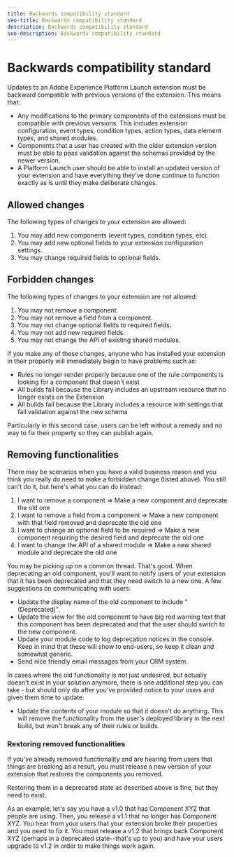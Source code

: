 ```yaml
---
title: Backwards compatibility standard
seo-title: Backwards compatibility standard
description: Backwards compatibility standard
seo-description: Backwards compatibility standard
---
```


# Backwards compatibility standard

Updates to an Adobe Experience Platform Launch extension must be backward compatible with previous versions of the extension.  This means that:

* Any modifications to the primary components of the extensions must be compatible with previous versions.  This includes extension configuration, event types, condition types, action types, data element types, and shared modules.
* Components that a user has created with the older extension version must be able to pass validation against the schemas provided by the newer version.
* A Platform Launch user should be able to install an updated version of your extension and have everything they've done continue to function exactly as is until they make deliberate changes.

## Allowed changes

The following types of changes to your extension are allowed:

1. You may add new components (event types, condition types, etc).
1. You may add new optional fields to your extension configuration settings.
1. You may change required fields to optional fields.

## Forbidden changes

The following types of changes to your extension are not allowed:

1. You may not remove a component.
1. You may not remove a field from a component.
1. You may not change optional fields to required fields.
1. You may not add new required fields.
1. You may not change the API of existing shared modules.

If you make any of these changes, anyone who has installed your extension in their property will immediately begin to have problems such as:

* Rules no longer render properly because one of the rule components is looking for a component that doesn't exist
* All builds fail because the Library includes an upstream resource that no longer exists on the Extension
* All builds fail because the Library includes a resource with settings that fail validation against the new schema

Particularly in this second case, users can be left without a remedy and no way to fix their property so they can publish again.

## Removing functionalities

There may be scenarios when you have a valid business reason and you think you really do need to make a forbidden change (listed above).  You still can't do it, but here's what you can do instead:

1. I want to remove a component => Make a new component and deprecate the old one
1. I want to remove a field from a component => Make a new component with that field removed and deprecate the old one
1. I want to change an optional field to be required => Make a new component requiring the desired field and deprecate the old one
1. I want to change the API of a shared module => Make a new shared module and deprecate the old one

You may be picking up on a common thread.  That's good.  When deprecating an old component, you'll want to notify users of your extension that it has been deprecated and that they need switch to a new one.  A few suggestions on communicating with users:

* Update the display name of the old component to include "(Deprecated)".
* Update the view for the old component to have big red warning text that this component has been deprecated and that the user should switch to the new component.
* Update your module code to log deprecation notices in the console.  Keep in mind that these will show to end-users, so keep it clean and somewhat generic.
* Send nice friendly email messages from your CRM system.

In cases where the old functionality is not just undesired, but actually doesn't exist in your solution anymore, there is one additional step you can take - but should only do after you've provided notice to your users and given them time to update.

* Update the contents of your module so that it doesn't do anything.  This will remove the functionality from the user's deployed library in the next build, but won't break any of their rules or builds.

### Restoring removed functionalities

If you've already removed functionality and are hearing from users that things are breaking as a result, you must release a new version of your extension that restores the components you removed.  

Restoring them in a deprecated state as described above is fine, but they need to exist.

As an example, let's say you have a v1.0 that has Component XYZ that people are using.  Then, you release a v1.1 that no longer has Component XYZ.  You hear from your users that your extension broke their properties and you need to fix it.  You must release a v1.2 that brings back Component XYZ (perhaps in a deprecated state--that's up to you) and have your users upgrade to v1.2 in order to make things work again.